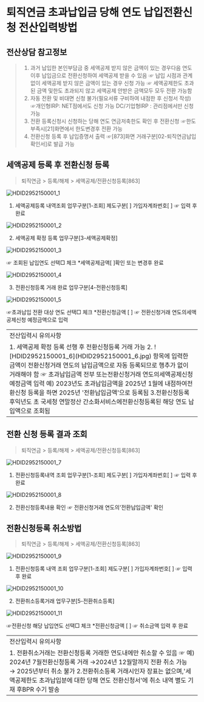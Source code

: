 # 퇴직연금 초과납입금 당해 연도 납입전환신청 전산입력방법
## 전산상담 참고정보
> 1. 과거 납입한 본인부담금 중 세액공제 받지 않은 금액이 있는 경우다음 연도 이후 납입금으로 전환신청하여 세액공제 받을 수 있음
> ☞ 납입 시점과 관계 없이 세액공제 받지 않은 금액이 있는 경우 신청 가능
> ☞ 세액공제한도 초과된 금액 및한도 초과되지 않고 세액공제 안받은 금액모두 모두 전환 가능함
> 2. 자동 전환 및 비대면 신청 불가(필요서류 구비하여 내점한 후 신청서 작성)
> ☞개인형IRP: NET점에서도 신청 가능
> DC/기업형IRP : 관리점에서만 신청 가능
> 3. 전환 등록신청시 신청하는 당해 연도 연금저축한도 확인 후 전환신청
> ☞한도부족시[21]화면에서 한도변경후 전환 가능
> 4. 전환신청 등록 후 납입증명서 출력
> ☞[873]화면 거래구분[02-퇴직연금납입확인서]로 발급 가능
## 세액공제 등록 후 전환신청 등록
> 퇴직연금 > 등록/해제 > 세액공제/전환신청등록[863]

![HDID2952150001_1](HDID2952150001_1.jpg)

1. 세액공제등록 내역조회
업무구분[1-조회]
제도구분[ ]
가입자계좌번호[ ] ☞ 입력 후 완료

![HDID2952150001_2](HDID2952150001_2.jpg)

2. 세액공제 확정 등록
업무구분[3-세액공제확정]

![HDID2952150001_3](HDID2952150001_3.jpg)

☞ 조회된 납입연도 선택□ 체크
*세액공제금액[ ]확인 또는 변경후 완료

![HDID2952150001_4](HDID2952150001_4.jpg)

3. 전환신청등록 거래 완료
업무구분[4-전환신청등록]

![HDID2952150001_5](HDID2952150001_5.jpg)

☞초과납입 전환 대상 연도 선택□ 체크
*전환신청금액 [ ] ☞ 전환신청거래 연도의세액공제신청 예정금액으로 입력

<table><tbody><tr>
<td>
전산입력시 유의사항</td></tr><tr>
<td>1. 세액공제 확정 등록 선행 후 전환신청등록 거래 가능
2.
![HDID2952150001_6](HDID2952150001_6.jpg)
항목에 입력한 금액이 전환신청거래 연도의 납입금액으로 자동 등록되므로 행추가 없이 거래해야 함
☞ 초과납입금액 전부 또는전환신청거래 연도의세액공제신청 예정금액 입력
예) 2023년도 초과납입금액을 2025년 1월에 내점하여전환신청 등록을 하면 2025년 '전환납입금액'으로 등록됨
3.전환신청등록 후익년도 초 국세청 연말정산 간소화서비스에전환신청등록된 해당 연도 납입액으로 조회됨</td></tr></tbody>
</table>


## 전환 신청 등록 결과 조회
> 퇴직연금 > 등록/해제 > 세액공제/전환신청등록[863]

![HDID2952150001_7](HDID2952150001_7.jpg)

1. 전환신청등록내역 조회
업무구분[1-조회]
제도구분[ ]
가입자계좌번호[ ] ☞ 입력 후 완료

![HDID2952150001_8](HDID2952150001_8.jpg)

2. 전환신청등록내용 확인
☞ 전환신청거래 연도의'전환납입금액' 확인
## 전환신청등록 취소방법
> 퇴직연금 > 등록/해제 > 세액공제/전환신청등록[863]

![HDID2952150001_9](HDID2952150001_9.jpg)

1. 전환신청등록 내역 조회
업무구분[1-조회]
제도구분[ ]
가입자계좌번호[ ] ☞ 입력 후 완료

![HDID2952150001_10](HDID2952150001_10.jpg)

2. 전환취소등록거래
업무구분[5-전환취소등록]

![HDID2952150001_11](HDID2952150001_11.jpg)

☞전환신청 해당 납입연도 선택□ 체크
*전환신청금액 [ ] ☞ 취소금액 입력 후 완료

<table><tbody><tr>
<td>
전산입력시 유의사항</td></tr><tr>
<td>1. 전환취소거래는 전환신청등록 거래한 연도내에만 취소할 수 있음
☞ 예) 2024년 7월전환신청등록 거래 →2024년 12월말까지 전환 취소 가능
→ 2025년부터 취소 불가
2.전환취소등록 거래시인자 장표는 없으며,'세액공제한도 초과납입분에 대한 당해 연도 전환신청서'에 취소 내역 별도 기재 후BPR 수기 발송</td></tr></tbody>
</table>


